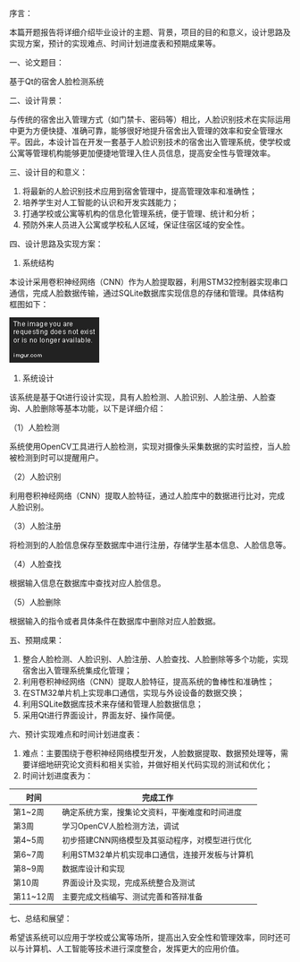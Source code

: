 序言：

本篇开题报告将详细介绍毕业设计的主题、背景，项目的目的和意义，设计思路及实现方案，预计的实现难点、时间计划进度表和预期成果等。

一、论文题目：

基于Qt的宿舍人脸检测系统

二、设计背景：

与传统的宿舍出入管理方式（如门禁卡、密码等）相比，人脸识别技术在实际运用中更为方便快捷、准确可靠，能够很好地提升宿舍出入管理的效率和安全管理水平。因此，本设计旨在开发一套基于人脸识别技术的宿舍出入管理系统，使学校或公寓等管理机构能够更加便捷地管理入住人员信息，提高安全性与管理效率。

三、设计目的和意义：

1. 将最新的人脸识别技术应用到宿舍管理中，提高管理效率和准确性；
2. 培养学生对人工智能的认识和开发实践能力；
3. 打通学校或公寓等机构的信息化管理系统，便于管理、统计和分析；
4. 预防外来人员进入公寓或学校私人区域，保证住宿区域的安全性。

四、设计思路及实现方案：

1. 系统结构

本设计采用卷积神经网络（CNN）作为人脸提取器，利用STM32控制器实现串口通信，完成人脸数据传输，通过SQLite数据库实现信息的存储和管理。具体结构框图如下：

![系统结构](figures/cEMvRfH.png)

1. 系统设计

该系统是基于Qt进行设计实现，具有人脸检测、人脸识别、人脸注册、人脸查询、人脸删除等基本功能，以下是详细介绍：

（1）人脸检测

系统使用OpenCV工具进行人脸检测，实现对摄像头采集数据的实时监控，当人脸被检测到时可以提醒用户。

（2）人脸识别

利用卷积神经网络（CNN）提取人脸特征，通过人脸库中的数据进行比对，完成人脸识别。

（3）人脸注册

将检测到的人脸信息保存至数据库中进行注册，存储学生基本信息、人脸信息等。

（4）人脸查找

根据输入信息在数据库中查找对应人脸信息。

（5）人脸删除

根据输入的指令或者具体条件在数据库中删除对应人脸数据。

五、预期成果：

1. 整合人脸检测、人脸识别、人脸注册、人脸查找、人脸删除等多个功能，实现宿舍出入管理系统集成化管理；
2. 利用卷积神经网络（CNN）提取人脸特征，提高系统的鲁棒性和准确性；
3. 在STM32单片机上实现串口通信，实现与外设设备的数据交换；
4. 利用SQLite数据库技术来存储和管理人脸数据信息；
5. 采用Qt进行界面设计，界面友好、操作简便。

六、预计实现难点和时间计划进度表：

1. 难点：主要围绕于卷积神经网络模型开发，人脸数据提取、数据预处理等，需要详细地研究论文资料和相关实验，并做好相关代码实现的测试和优化；
2. 时间计划进度表为：

| 时间      | 完成工作                                        |
| --------- | ----------------------------------------------- |
| 第1~2周   | 确定系统方案，搜集论文资料，平衡难度和时间进度  |
| 第3周     | 学习OpenCV人脸检测方法，调试                    |
| 第4~5周   | 初步搭建CNN网络模型及其驱动程序，对模型进行优化 |
| 第6~7周   | 利用STM32单片机实现串口通信，连接开发板与计算机 |
| 第8~9周   | 数据库设计和实现                                |
| 第10周    | 界面设计及实现，完成系统整合及测试              |
| 第11~12周 | 主要完成文档编写、测试完善和答辩准备            |

七、总结和展望：

希望该系统可以应用于学校或公寓等场所，提高出入安全性和管理效率，同时还可以与计算机、人工智能等技术进行深度整合，发挥更大的应用价值。